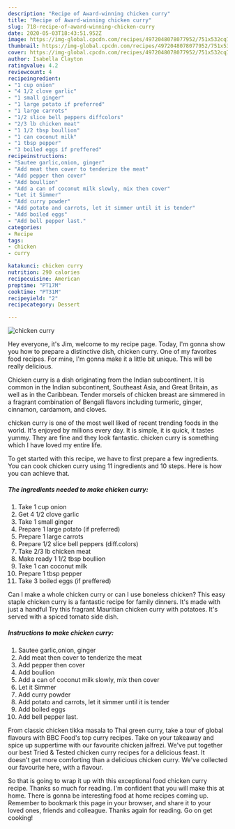 ```yaml
---
description: "Recipe of Award-winning chicken curry"
title: "Recipe of Award-winning chicken curry"
slug: 718-recipe-of-award-winning-chicken-curry
date: 2020-05-03T18:43:51.952Z
image: https://img-global.cpcdn.com/recipes/4972048078077952/751x532cq70/chicken-curry-recipe-main-photo.jpg
thumbnail: https://img-global.cpcdn.com/recipes/4972048078077952/751x532cq70/chicken-curry-recipe-main-photo.jpg
cover: https://img-global.cpcdn.com/recipes/4972048078077952/751x532cq70/chicken-curry-recipe-main-photo.jpg
author: Isabella Clayton
ratingvalue: 4.2
reviewcount: 4
recipeingredient:
- "1 cup onion"
- "4 1/2 clove garlic"
- "1 small ginger"
- "1 large potato if preferred"
- "1 large carrots"
- "1/2 slice bell peppers diffcolors"
- "2/3 lb chicken meat"
- "1 1/2 tbsp boullion"
- "1 can coconut milk"
- "1 tbsp pepper"
- "3 boiled eggs if preffered"
recipeinstructions:
- "Sautee garlic,onion, ginger"
- "Add meat then cover to tenderize the meat"
- "Add pepper then cover"
- "Add boullion"
- "Add a can of coconut milk slowly, mix then cover"
- "Let it Simmer"
- "Add curry powder"
- "Add potato and carrots, let it simmer until it is tender"
- "Add boiled eggs"
- "Add bell pepper last."
categories:
- Recipe
tags:
- chicken
- curry

katakunci: chicken curry 
nutrition: 290 calories
recipecuisine: American
preptime: "PT17M"
cooktime: "PT31M"
recipeyield: "2"
recipecategory: Dessert

---
```



![chicken curry](https://img-global.cpcdn.com/recipes/4972048078077952/751x532cq70/chicken-curry-recipe-main-photo.jpg)

Hey everyone, it's Jim, welcome to my recipe page. Today, I'm gonna show you how to prepare a distinctive dish, chicken curry. One of my favorites food recipes. For mine, I'm gonna make it a little bit unique. This will be really delicious.

Chicken curry is a dish originating from the Indian subcontinent. It is common in the Indian subcontinent, Southeast Asia, and Great Britain, as well as in the Caribbean. Tender morsels of chicken breast are simmered in a fragrant combination of Bengali flavors including turmeric, ginger, cinnamon, cardamom, and cloves.

chicken curry is one of the most well liked of recent trending foods in the world. It's enjoyed by millions every day. It is simple, it is quick, it tastes yummy. They are fine and they look fantastic. chicken curry is something which I have loved my entire life.


To get started with this recipe, we have to first prepare a few ingredients. You can cook chicken curry using 11 ingredients and 10 steps. Here is how you can achieve that.

<!--inarticleads1-->

##### The ingredients needed to make chicken curry:

1. Take 1 cup onion
1. Get 4 1/2 clove garlic
1. Take 1 small ginger
1. Prepare 1 large potato (if preferred)
1. Prepare 1 large carrots
1. Prepare 1/2 slice bell peppers (diff.colors)
1. Take 2/3 lb chicken meat
1. Make ready 1 1/2 tbsp boullion
1. Take 1 can coconut milk
1. Prepare 1 tbsp pepper
1. Take 3 boiled eggs (if preffered)


Can I make a whole chicken curry or can I use boneless chicken? This easy staple chicken curry is a fantastic recipe for family dinners. It&#39;s made with just a handful Try this fragrant Mauritian chicken curry with potatoes. It&#39;s served with a spiced tomato side dish. 

<!--inarticleads2-->

##### Instructions to make chicken curry:

1. Sautee garlic,onion, ginger
1. Add meat then cover to tenderize the meat
1. Add pepper then cover
1. Add boullion
1. Add a can of coconut milk slowly, mix then cover
1. Let it Simmer
1. Add curry powder
1. Add potato and carrots, let it simmer until it is tender
1. Add boiled eggs
1. Add bell pepper last.


From classic chicken tikka masala to Thai green curry, take a tour of global flavours with BBC Food&#39;s top curry recipes. Take on your takeaway and spice up suppertime with our favourite chicken jalfrezi. We&#39;ve put together our best Tried &amp; Tested chicken curry recipes for a delicious feast. It doesn&#39;t get more comforting than a delicious chicken curry. We&#39;ve collected our favourite here, with a flavour. 

So that is going to wrap it up with this exceptional food chicken curry recipe. Thanks so much for reading. I'm confident that you will make this at home. There is gonna be interesting food at home recipes coming up. Remember to bookmark this page in your browser, and share it to your loved ones, friends and colleague. Thanks again for reading. Go on get cooking!
